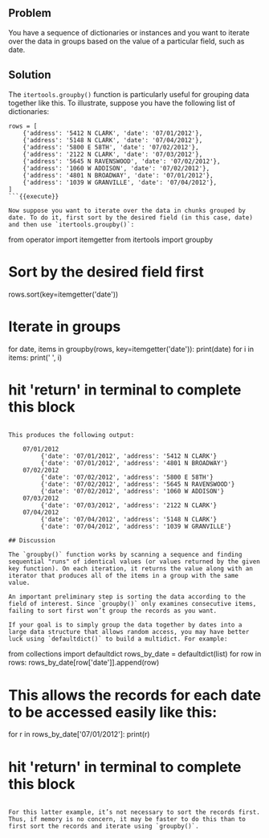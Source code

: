 ## Problem

You have a sequence of dictionaries or instances and you want to iterate over the data in groups based on the value of a particular field, such as date.

## Solution

The `itertools.groupby()` function is particularly useful for grouping data together like this. To illustrate, suppose you have the following list of dictionaries:

```
rows = [
    {'address': '5412 N CLARK', 'date': '07/01/2012'},
    {'address': '5148 N CLARK', 'date': '07/04/2012'},
    {'address': '5800 E 58TH', 'date': '07/02/2012'},
    {'address': '2122 N CLARK', 'date': '07/03/2012'},
    {'address': '5645 N RAVENSWOOD', 'date': '07/02/2012'},
    {'address': '1060 W ADDISON', 'date': '07/02/2012'},
    {'address': '4801 N BROADWAY', 'date': '07/01/2012'},
    {'address': '1039 W GRANVILLE', 'date': '07/04/2012'},
]
```{{execute}}

Now suppose you want to iterate over the data in chunks grouped by date. To do it, first sort by the desired field (in this case, date) and then use `itertools.groupby()`:

```
from operator import itemgetter
from itertools import groupby

# Sort by the desired field first
rows.sort(key=itemgetter('date'))

# Iterate in groups
for date, items in groupby(rows, key=itemgetter('date')):
    print(date)
    for i in items:
        print('    ', i)

# hit 'return' in terminal to complete this block
```{{execute}}

This produces the following output:

    07/01/2012
         {'date': '07/01/2012', 'address': '5412 N CLARK'}
         {'date': '07/01/2012', 'address': '4801 N BROADWAY'}
    07/02/2012
         {'date': '07/02/2012', 'address': '5800 E 58TH'}
         {'date': '07/02/2012', 'address': '5645 N RAVENSWOOD'}
         {'date': '07/02/2012', 'address': '1060 W ADDISON'}
    07/03/2012
         {'date': '07/03/2012', 'address': '2122 N CLARK'}
    07/04/2012
         {'date': '07/04/2012', 'address': '5148 N CLARK'}
         {'date': '07/04/2012', 'address': '1039 W GRANVILLE'}

## Discussion

The `groupby()` function works by scanning a sequence and finding sequential "runs" of identical values (or values returned by the given key function). On each iteration, it returns the value along with an iterator that produces all of the items in a group with the same value.

An important preliminary step is sorting the data according to the field of interest. Since `groupby()` only examines consecutive items, failing to sort first won’t group the records as you want.

If your goal is to simply group the data together by dates into a large data structure that allows random access, you may have better luck using `defaultdict()` to build a multidict. For example:

```
from collections import defaultdict
rows_by_date = defaultdict(list)
for row in rows:
    rows_by_date[row['date']].append(row)

# This allows the records for each date to be accessed easily like this:
for r in rows_by_date['07/01/2012']:
    print(r)

# hit 'return' in terminal to complete this block
```{{execute}}

For this latter example, it’s not necessary to sort the records first. Thus, if memory is no concern, it may be faster to do this than to first sort the records and iterate using `groupby()`.